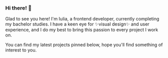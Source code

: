 ### Hi there! :wave:

Glad to see you here! I'm Iulia, a frontend developer, currently completing my bachelor studies. I have a keen eye for :sparkles:visual design:sparkles: and user experience, and I do my best to bring this passion to every project I work on.

You can find my latest projects pinned below, hope you'll find something of interest to you.

<!--
**iuliailies/iuliailies** is a ✨ _special_ ✨ repository because its `README.md` (this file) appears on your GitHub profile.

Here are some ideas to get you started:

- 🔭 I’m currently working on ...
- 🌱 I’m currently learning ...
- 👯 I’m looking to collaborate on ...
- 🤔 I’m looking for help with ...
- 💬 Ask me about ...
- 📫 How to reach me: ...
- 😄 Pronouns: ...
- ⚡ Fun fact: ...
-->
